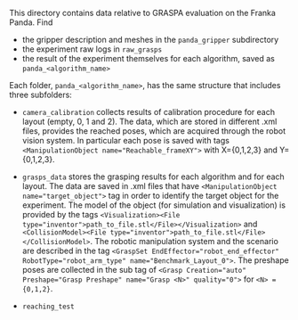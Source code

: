 This directory contains data relative to GRASPA evaluation on the Franka Panda.
Find 
- the gripper description and meshes in the `panda_gripper` subdirectory
- the experiment raw logs in `raw_grasps`
- the result of the experiment themselves for each algorithm, saved as `panda_<algorithm_name>`

Each folder, `panda_<algorithm_name>`, has the same structure that includes three subfolders:
- `camera_calibration` collects results of calibration procedure for each layout (empty, 0, 1 and 2). The data, which are stored in different .xml files,
   provides the reached poses, which are acquired through the robot vision system. In particular each pose is saved with tags `<ManipulationObject name="Reachable_frameXY">` with X={0,1,2,3} and Y={0,1,2,3}.
- `grasps_data` stores the grasping results for each algorithm and for each layout. The data are saved in .xml files that have `<ManipulationObject name="target_object">` tag in order to identify the target object for the experiment. The model of the object (for simulation and visualization) is provided by the tags `<Visualization><File type="inventor">path_to_file.stl</File></Visualization>`  and     `<CollisionModel><File type="inventor">path_to_file.stl</File></CollisionModel>`. The robotic manipulation system and the scenario are described in the tag `<GraspSet EndEffector="robot_end_effector" RobotType="robot_arm_type" name="Benchmark_Layout_0">`. The preshape poses are collected in the sub tag of `<Grasp Creation="auto" Preshape="Grasp Preshape" name="Grasp <N>" quality="0">` for `<N> = {0,1,2}`. 


  
- `reaching_test`

